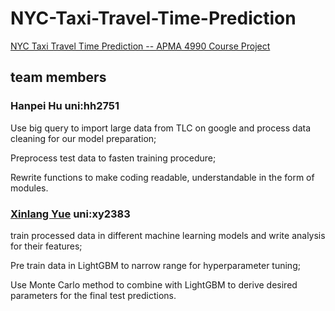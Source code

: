 # NYC-Taxi-Travel-Time-Prediction
[NYC Taxi Travel Time Prediction -- APMA 4990 Course Project](https://github.com/xlyue92/NYC-Taxi-Travel-Time-Prediction/blob/master/final_presentation.ipynb)
## team members
### Hanpei Hu   uni:hh2751
Use big query to import large data from TLC on google and process data cleaning for our model preparation;

Preprocess test data to fasten training procedure;

Rewrite functions to make coding readable, understandable in the form of modules.

### [Xinlang Yue](https://www.linkedin.com/in/rumyue/) uni:xy2383
train processed data in different machine learning models and write analysis for their features;

Pre train data in LightGBM to narrow range for hyperparameter tuning;

Use Monte Carlo method to combine with LightGBM to derive desired parameters for the final test predictions.
